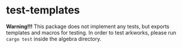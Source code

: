 # test-templates

**Warning!!!** This package does not implement any tests, but exports templates and macros for testing.
In order to test arkworks, please run `cargo test` inside the algebra directory.
